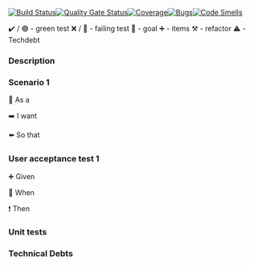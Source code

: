 [![Build Status](https://travis-ci.com/sylk80/orange-14.svg?branch=master)](https://travis-ci.com/sylk80/orange-14)[![Quality Gate Status](https://sonarcloud.io/api/project_badges/measure?project=sylk80_orange-14&metric=alert_status)](https://sonarcloud.io/dashboard?id=sylk80_orange-14)[![Coverage](https://sonarcloud.io/api/project_badges/measure?project=sylk80_orange-14&metric=coverage)](https://sonarcloud.io/dashboard?id=sylk80_orange-14)[![Bugs](https://sonarcloud.io/api/project_badges/measure?project=sylk80_orange-14&metric=bugs)](https://sonarcloud.io/dashboard?id=sylk80_orange-14)[![Code Smells](https://sonarcloud.io/api/project_badges/measure?project=sylk80_orange-14&metric=code_smells)](https://sonarcloud.io/dashboard?id=sylk80_orange-14)

:heavy_check_mark: / :green_circle: - green test
:x: / :red_circle: - failing test
:dart: - goal
:heavy_plus_sign: - items
:hammer_and_pick: - refactor
:warning: - Techdebt

### Description

### Scenario 1

:radio_button: As a

:arrow_right: I want

:arrow_left: So that

### User acceptance test 1

:heavy_plus_sign: Given

:construction: When

:heavy_exclamation_mark: Then

### Unit tests

### Technical Debts
